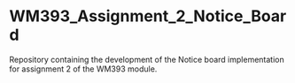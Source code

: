 # WM393_Assignment_2_Notice_Board
Repository containing the development of the Notice board implementation for assignment 2 of the WM393 module.
